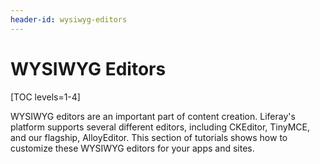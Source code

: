 ```yaml
---
header-id: wysiwyg-editors
---
```


# WYSIWYG Editors

[TOC levels=1-4]

WYSIWYG editors are an important part of content creation. Liferay's platform
supports several different editors, including CKEditor, TinyMCE, and our
flagship, AlloyEditor. This section of tutorials shows how to customize these 
WYSIWYG editors for your apps and sites.
